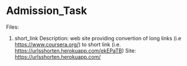 # Admission_Task

Files:
1. short_link
     Description: web site providing convertion of long links (i.e https://www.coursera.org/) to short link (i.e. https://urlsshorten.herokuapp.com/ekEPaTB)
     Site: https://urlsshorten.herokuapp.com/
